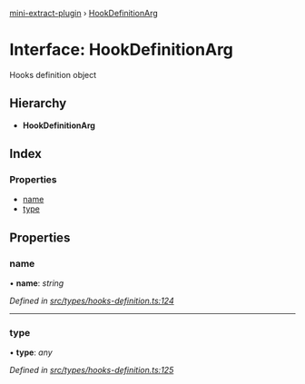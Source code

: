 [mini-extract-plugin](../README.md) › [HookDefinitionArg](hookdefinitionarg.md)

# Interface: HookDefinitionArg

Hooks definition object

## Hierarchy

* **HookDefinitionArg**

## Index

### Properties

* [name](hookdefinitionarg.md#name)
* [type](hookdefinitionarg.md#type)

## Properties

###  name

• **name**: *string*

*Defined in [src/types/hooks-definition.ts:124](https://github.com/JuroOravec/mini-extract-plugin/blob/9e394f3/src/types/hooks-definition.ts#L124)*

___

###  type

• **type**: *any*

*Defined in [src/types/hooks-definition.ts:125](https://github.com/JuroOravec/mini-extract-plugin/blob/9e394f3/src/types/hooks-definition.ts#L125)*
